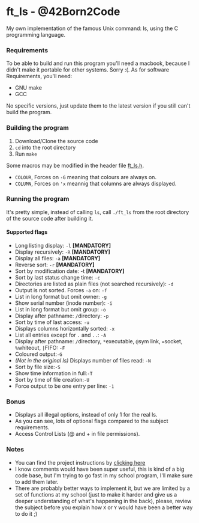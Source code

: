 # ft_ls - @42Born2Code

My own implementation of the famous Unix command: ls, using the C programming language.

### Requirements
To be able to build and run this program you'll need a macbook, because I didn't make it portable for other systems. Sorry :(. As for software Requirements, you'll need:
- GNU make
- GCC

No specific versions, just update them to the latest version if you still can't build the program.

### Building the program

1. Download/Clone the source code
2. `cd` into the root directory
3. Run `make`

Some macros may be modified in the header file [ft_ls.h](./includes/ft_ls.h).  
- `COLOUR`, Forces on `-G` meaning that colours are always on.
- `COLUMN`, Forces on `'x` meannig that columns are always displayed. 

### Running the program

It's pretty simple, instead of calling `ls`, call `./ft_ls` from the root directory of the source code after building it.

#### Supported flags

- Long listing display: `-l` **[MANDATORY]** 
- Display recursively: `-R` **[MANDATORY]** 
- Display all files: `-a` **[MANDATORY]** 
- Reverse sort: `-r` **[MANDATORY]** 
- Sort by modification date: -t **[MANDATORY]** 
- Sort by last status change time: `-c` 
- Directories are listed as plain files (not searched recursively): `-d` 
- Output is not sorted. Forces `-a` on: `-f` 
- List in long format but omit owner: `-g` 
- Show serial number (inode number): `-i` 
- List in long format but omit group: `-o` 
- Display after pathname: `/`directory: `-p` 
- Sort by time of last access: `-u` 
- Displays columns horizontally sorted: `-x` 
- List all entries except for `.` and `..`: `-A` 
- Display after pathname: `/`directory, `*`executable, `@`sym link, `=`socket, `%`whiteout, `|`FIFO: `-F` 
- Coloured output:`-G` 
- *(Not in the original ls)* Displays number of files read: `-N`
- Sort by file size:`-S` 
- Show time information in full:`-T` 
- Sort by time of file creation:`-U` 
- Force output to be one entry per line: `-1`

### Bonus

- Displays all illegal options, instead of only 1 for the real ls.
- As you can see, lots of optional flags compared to the subject requirements.
- Access Control Lists (@ and + in file permissions).

### Notes

- You can find the project instructions by [clicking here](./subject.pdf)
- I know comments would have been super useful, this is kind of a big code base, but I'm trying to go fast in my school program, I'll make sure to add them later.
- There are probably better ways to implement it, but we are limited by a set of functions at my school (just to make it harder and give us a deeper understanding of what's happening in the back), please, review the subject before you explain how `X` or `Y` would have been a better way to do it ;)
